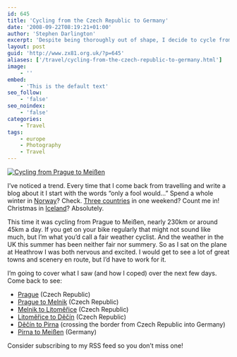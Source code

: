 ```yaml
---
id: 645
title: 'Cycling from the Czech Republic to Germany'
date: '2008-09-22T08:19:21+01:00'
author: 'Stephen Darlington'
excerpt: 'Despite being thoroughly out of shape, I decide to cycle from Prague, in the Czech Republic, to Meissen in Germany. How did I get on?'
layout: post
guid: 'http://www.zx81.org.uk/?p=645'
aliases: ['/travel/cycling-from-the-czech-republic-to-germany.html']
image:
    - ''
embed:
    - 'This is the default text'
seo_follow:
    - 'false'
seo_noindex:
    - 'false'
categories:
    - Travel
tags:
    - europe
    - Photography
    - Travel
---
```


[![Cycling from Prague to Meißen](https://i0.wp.com/farm8.staticflickr.com/7041/6782218740_bacaa8a07a.jpg?resize=333%2C500)](http://www.flickr.com/photos/stephendarlington/6782218740/ "Cycling from Prague to MeiÃen by stephendarlington, on Flickr")

I’ve noticed a trend. Every time that I come back from travelling and write a blog about it I start with the words “only a fool would…” Spend a whole winter in [Norway](http://www.zx81.org.uk/travel/norway.html)? Check. [Three countries](http://www.zx81.org.uk/travel/hungary.html) in one weekend? Count me in! Christmas in [Iceland](http://www.zx81.org.uk/travel/iceland.html)? Absolutely.

This time it was cycling from Prague to Meißen, nearly 230km or around 45km a day. If you get on your bike regularly that might not sound like much, but I’m what you’d call a fair weather cyclist. And the weather in the UK this summer has been neither fair nor summery. So as I sat on the plane at Heathrow I was both nervous and excited. I would get to see a lot of great towns and scenery en route, but I’d have to work for it.

I’m going to cover what I saw (and how I coped) over the next few days. Come back to see:

- [Prague](http://www.zx81.org.uk/travel/prague-czech-republic.html) (Czech Republic)
- [Prague to Melnik](http://www.zx81.org.uk/travel/cycling-in-czech-republic-prague-to-melnik.html) (Czech Republic)
- [Melnik to Litoměřice](http://www.zx81.org.uk/travel/cycling-in-czech-republic-melnik-to-litomerice.html) (Czech Republic)
- [Litoměřice to Děčín](http://www.zx81.org.uk/travel/cycling-in-czech-republic-litomerice-to-decin.html) (Czech Republic)
- [Děčín to Pirna](http://www.zx81.org.uk/travel/cycling-from-czech-republic-to-germany-decin-to-pirna.html) (crossing the border from Czech Republic into Germany)
- [Pirna to Meißen](http://www.zx81.org.uk/travel/cycling-germany-pirna-to-meissen.html) (Germany)

Consider subscribing to my RSS feed so you don’t miss one!